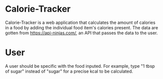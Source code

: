 # Calorie-Tracker
Calorie-Tracker is a web application that calculates the amount of calories in a food by adding the individual food item's calories present. The data are gotten from https://api-ninjas.com/, an API that passes the data to the user. 

# User
A user should be specific with the food inputed. For example, type "1 tbsp of sugar" instead of "sugar" for a precise kcal to be calculated.
